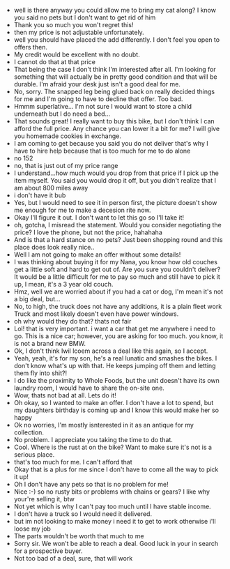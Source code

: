 - well is there anyway you could allow me to bring my cat along? I know you said no pets but I don't want to get rid of him
- Thank you so much you won't regret this!
- then my price is not adjustable unfortunately.  
- well you should have placed the add differently. I don't feel you open to offers then.
- My credit would be excellent with no doubt.
- I cannot do that at that price
- That being the case I don't think I'm interested after all. I'm looking for something that will actually be in pretty good condition and that will be durable. I'm afraid your desk just isn't a good deal for me.
- No, sorry. The snapped leg being glued back on really decided things for me and I'm going to have to decline that offer. Too bad.
- Hmmm superlative... I'm not sure I would want to store a child underneath but I do need a bed...
- That sounds great! I really want to buy this bike, but I don't think I can afford the full price. Any chance you can lower it a bit for me? I will give you homemade cookies in exchange.
- I am coming to get because you said you do not deliver that's why I have to hire help because that is too much for me to do alone
- no 152
- no, that is just out of my price range
- I understand...how much would you drop from that price if I pick up the item myself.  You said you would drop it off, but you didn't realize that I am about 800 miles away
- i don't have it bub
- Yes, but I would need to see it in person first, the picture doesn't show me enough for me to make a decesion rite now.
- Okay I'll figure it out. I don't want to let this go so I'll take it!
- oh, gotcha, I misread the statement. Would you consider negotiating the price? I love the phone, but not the price, hahahaha
- And is that a hard stance on no pets? Just been shopping round and this place does look really nice..
- Well I am not going to make an offer without some details!
- I was thinking about buying it for my Nana, you know how old couches get a little soft and hard to get out of. Are you sure you couldn't deliver? It would be a little difficult for me to pay so much and still have to pick it up, I mean, it's a 3 year old couch.
- Hmz, well we are worried about if you had a cat or dog, I'm mean it's not a big deal, but...
- No, to high, the truck does not have any additions, it is a plain fleet work Truck and most likely doesn't even have power windows. 
- oh why would they do that? thats not fair
- Lol! that is very important. i want a car that get me anywhere i need to go. This is a nice car; however, you are asking for too much. you know, it is not a brand new BMW.
- Ok, I don't think  Iwil lcoem across a deal like this again, so I accept.
- Yeah, yeah, it's for my son, he's a real lunatic and smashes the bikes. I don't know what's up with that. He keeps jumping off them and letting them fly into shit?!
- I do like the proximity to Whole Foods, but the unit doesn't have its own laundry room, I would have to share the on-site one.
- Wow, thats not bad at all. Lets do it!
- Oh okay, so I wanted to make an offer. I don't have a lot to spend, but my daughters birthday is coming up and I know this would make her so happy
- Ok no worries, I'm mostly isnterested in it as an antique for my collection. 
- No problem. I appreciate you taking the time to do that.
- Cool. Where is the rust at on the bike? Want to make sure it's not is a serious place.
- that's too much for me. I can't afford that
- Okay that is a plus for me since I don't have to come all the way to pick it up! 
- Oh I don't have any pets so that is no problem for me!
- Nice :-) so no rusty bits or problems with chains or gears? I like why your're selling it, btw
- Not yet which is why I can't pay too much until I have stable income.
- I don't have a truck so I would need it delivered.
- but im not looking to make money i need it to get to work otherwise i'll loose my job
- The parts wouldn't be worth that much to me
- Sorry sir. We won't be able to reach a deal. Good luck in your in search for a prospective buyer.
- Not too bad of a deal, sure, that will work

